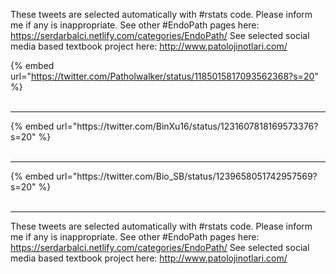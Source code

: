 

These tweets are selected automatically with #rstats code. Please inform me if any is inappropriate.
See other #EndoPath pages here: https://serdarbalci.netlify.com/categories/EndoPath/ 
See selected social media based textbook project here: http://www.patolojinotlari.com/

{% embed url="https://twitter.com/Patholwalker/status/1185015817093562368?s=20" %}<br>
<br>
<hr>
{% embed url="https://twitter.com/BinXu16/status/1231607818169573376?s=20" %}<br>
<br>
<hr>
{% embed url="https://twitter.com/Bio_SB/status/1239658051742957569?s=20" %}<br>
<br>
<hr>


These tweets are selected automatically with #rstats code. Please inform me if any is inappropriate.
See other #EndoPath pages here: https://serdarbalci.netlify.com/categories/EndoPath/ 
See selected social media based textbook project here: http://www.patolojinotlari.com/
